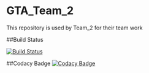 # GTA_Team_2
This repository is used by Team_2 for their team work

##Build Status

[![Build Status](https://travis-ci.org/Vipin-Chourasia/GTA_Team_2.svg?branch=master)](https://travis-ci.org/Vipin-Chourasia/GTA_Team_2)

##Codacy Badge
[![Codacy Badge](https://app.codacy.com/project/badge/Grade/9650f4169503422a9d09e3d0ec728cda)](https://www.codacy.com/manual/Vipin-Chourasia/GTA_Team_2?utm_source=github.com&amp;utm_medium=referral&amp;utm_content=Vipin-Chourasia/GTA_Team_2&amp;utm_campaign=Badge_Grade)
